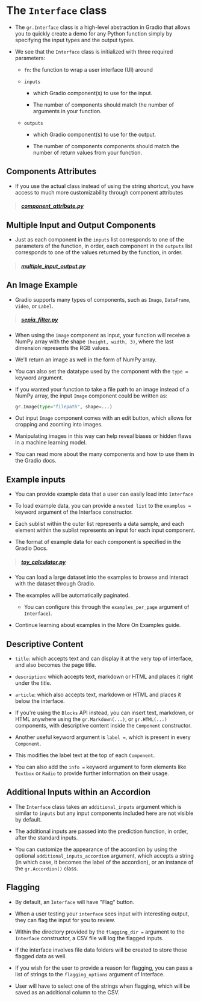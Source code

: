 # The `Interface` class

- The `gr.Interface` class is a high-level abstraction in Gradio that allows you to quickly create a demo for any Python function simply by specifying the input types and the output types.

- We see that the `Interface` class is initialized with three required parameters:

    - `fn`: the function to wrap a user interface (UI) around

    - `inputs`

        - which Gradio component(s) to use for the input.

        - The number of components should match the number of arguments in your function.

    - `outputs`

        - which Gradio component(s) to use for the output.

        - The number of components components should match the number of return values from your function.

## Components Attributes

- If you use the actual class instead of using the string shortcut, you have access to much more customizability through component attributes

> ##### [component_attribute.py](component_attribute.py)

## Multiple Input and Output Components

- Just as each component in the `inputs` list corresponds to one of the parameters of the function, in order, each component in the `outputs` list corresponds to one of the values returned by the function, in order.

> ##### [multiple_input_output.py](multiple_input_output.py)

## An Image Example

- Gradio supports many types of components, such as `Image`, `DataFrame`, `Video`, or `Label`.

> ##### [sepia_filter.py](sepia_filter.py)

- When using the `Image` component as input, your function will receive a NumPy array with the shape `(height, width, 3)`, where the last dimension represents the RGB values.

- We'll return an image as well in the form of NumPy array.

- You can also set the datatype used by the component with the `type =` keyword argument.

- If you wanted your function to take a file path to an image instead of a NumPy array, the input `Image` component could be written as:

    ```python
    gr.Image(type="filepath", shape=...)
    ```

- Out input `Image` component comes with an edit button, which allows for cropping and zooming into images.

- Manipulating images in this way can help reveal biases or hidden flaws in a machine learning model.

- You can read more about the many components and how to use them in the Gradio docs.

## Example inputs

- You can provide example data that a user can easily load into `Interface`

- To load example data, you can provide a `nested list` to the `examples =` keyword argument of the Interface constructor.

- Each sublist within the outer list represents a data sample, and each element within the sublist represents an input for each input component.

- The format of example data for each component is specified in the Gradio Docs.

> ##### [toy_calculator.py](toy_calculator.py)

- You can load a large dataset into the examples to browse and interact with the dataset through Gradio.

- The examples will be automatically paginated.

    - You can configure this through the `examples_per_page` argument of `Interface`).

- Continue learning about examples in the More On Examples guide.

## Descriptive Content

- `title`: which accepts text and can display it at the very top of interface, and also becomes the page title.

- `description`: which accepts text, markdown or HTML and places it right under the title.

- `article`: which also accepts text, markdown or HTML and places it below the interface.

- If you're using the `Blocks` API instead, you can insert text, markdown, or HTML anywhere using the `gr.Markdown(...)`, or `gr.HTML(...)` components, with descriptive content inside the `Component` constructor.

- Another useful keyword argument is `label =`, which is present in every `Component`.

- This modifies the label text at the top of each `Component`.

- You can also add the `info =` keyword argument to form elements like `Textbox` or `Radio` to provide further information on their usage.

## Additional Inputs within an Accordion

- The `Interface` class takes an `additional_inputs` argument which is similar to `inputs` but any input components included here are not visible by default.

- The additional inputs are passed into the prediction function, in order, after the standard inputs.

- You can customize the appearance of the accordion by using the optional `additional_inputs_accordion` argument, which accepts a string (in which case, it becomes the label of the accordion), or an instance of the `gr.Accordion()` class.

## Flagging

- By default, an `Interface` will have "Flag" button.

- When a user testing your `interface` sees input with interesting output, they can flag the input for you to review.

- Within the directory provided by the `flagging_dir =` argument to the `Interface` constructor, a CSV file will log the flagged inputs.

- If the interface involves file data folders will be created to store those flagged data as well.

- If you wish for the user to provide a reason for flagging, you can pass a list of strings to the `flagging_options` argument of Interface.

- User will have to select one of the strings when flagging, which will be saved as an additional column to the CSV.
